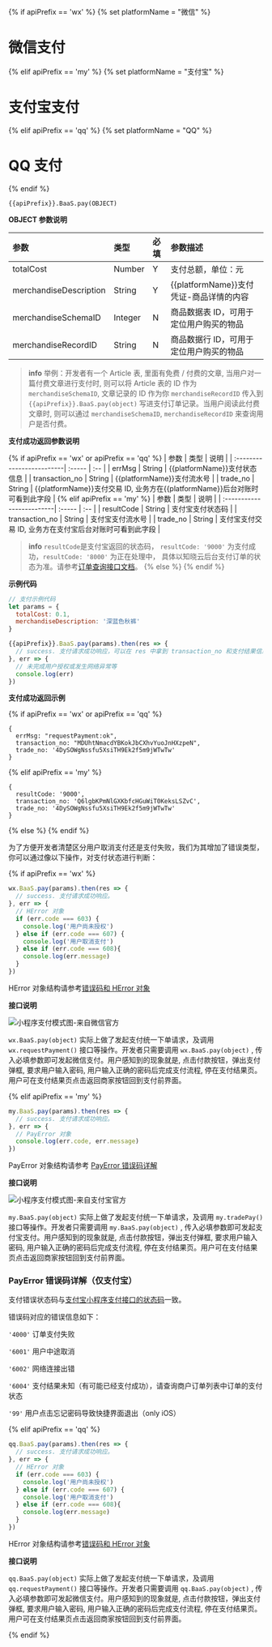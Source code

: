 <!-- ex_nonav -->
{% if apiPrefix == 'wx' %}
{% set platformName = "微信" %}
# 微信支付
{% elif apiPrefix == 'my' %}
{% set platformName = "支付宝" %}
# 支付宝支付
{% elif apiPrefix == 'qq' %}
{% set platformName = "QQ" %}
# QQ 支付
{% endif %}

`{{apiPrefix}}.BaaS.pay(OBJECT)`

**OBJECT 参数说明**

| 参数                    | 类型    | 必填 | 参数描述 |
| :--------------------- | :------ | :-- | :------ |
| totalCost              | Number  | Y   | 支付总额，单位：元 |
| merchandiseDescription | String  | Y   | {{platformName}}支付凭证-商品详情的内容 |
| merchandiseSchemaID    | Integer | N   | 商品数据表 ID，可用于定位用户购买的物品 |
| merchandiseRecordID    | String  | N   | 商品数据行 ID，可用于定位用户购买的物品 |

> **info**
> 举例：开发者有一个 Article 表, 里面有免费 / 付费的文章, 当用户对一篇付费文章进行支付时, 则可以将 Article 表的 ID 作为 `merchandiseSchemaID`, 文章记录的 ID 作为你 `merchandiseRecordID` 传入到 `{{apiPrefix}}.BaaS.pay(object)` 写进支付订单记录。当用户阅读此付费文章时, 则可以通过 `merchandiseSchemaID`, `merchandiseRecordID` 来查询用户是否付费。

**支付成功返回参数说明**

{% if apiPrefix == 'wx' or apiPrefix == 'qq' %}
| 参数                      | 类型   | 说明 |
| :-------------------------| :----- | :-- |
| errMsg | String   | {{platformName}}支付状态信息 |
| transaction_no | String   | {{platformName}}支付流水号 |
| trade_no    | String | {{platformName}}支付交易 ID, 业务方在{{platformName}}后台对账时可看到此字段 |
{% elif apiPrefix == 'my' %}
| 参数                      | 类型   | 说明 |
| :-------------------------| :----- | :-- |
| resultCode | String   | 支付宝支付状态码 |
| transaction_no | String   | 支付宝支付流水号 |
| trade_no    | String | 支付宝支付交易 ID, 业务方在支付宝后台对账时可看到此字段 |

> **info**
> `resultCode`是支付宝返回的状态码，
`resultCode: '9000'` 为支付成功，`resultCode: '8000'` 为正在处理中，
具体以知晓云后台支付订单的状态为准。请参考[订单查询接口文档](/js-sdk/payment/order.md)。
{% else %}
{% endif %}

**示例代码**

```js
// 支付示例代码
let params = {
  totalCost: 0.1,
  merchandiseDescription: '深蓝色秋裤'
}

{{apiPrefix}}.BaaS.pay(params).then(res => {
  // success. 支付请求成功响应，可以在 res 中拿到 transaction_no 和支付结果信息
}, err => {
  // 未完成用户授权或发生网络异常等
  console.log(err)
})
```

**支付成功返回示例**

{% if apiPrefix == 'wx' or apiPrefix == 'qq' %}
```
{
  errMsg: "requestPayment:ok",
  transaction_no: "MDUhtNmacdYBKokJbCXhvYuoJnHXzpeN",
  trade_no: '4DySOWgNssfu5XsiTH9Ek2f5m9jWTwTw'
}
```

{% elif apiPrefix == 'my' %}

```
{
  resultCode: '9000',
  transaction_no: 'Q6lgbKPmNlGXKbfcHGuWiT0KeksLSZvC',
  trade_no: '4DySOWgNssfu5XsiTH9Ek2f5m9jWTwTw'
}
```

{% else %}
{% endif %}

为了方便开发者清楚区分用户取消支付还是支付失败，我们为其增加了错误类型，你可以通过像以下操作，对支付状态进行判断：

{% if apiPrefix == 'wx' %}

```js
wx.BaaS.pay(params).then(res => {
  // success. 支付请求成功响应。
}, err => {
  // HError 对象
  if (err.code === 603) {
    console.log('用户尚未授权')
  } else if (err.code === 607) {
    console.log('用户取消支付')
  } else if (err.code === 608){
    console.log(err.message)
  }
})
```

HError 对象结构请参考[错误码和 HError 对象](/js-sdk/error-code.md)

**接口说明**

![小程序支付模式图-来自微信官方](https://pay.weixin.qq.com/wiki/doc/api/img/wxa-7-2.jpg)

`wx.BaaS.pay(object)` 实际上做了发起支付统一下单请求，及调用 `wx.requestPayment()` 接口等操作。开发者只需要调用 `wx.BaaS.pay(object)` , 传入必填参数即可发起微信支付。用户感知到的现象就是, 点击付款按钮，弹出支付弹框, 要求用户输入密码, 用户输入正确的密码后完成支付流程, 停在支付结果页。用户可在支付结果页点击返回商家按钮回到支付前界面。

{% elif apiPrefix == 'my' %}

```js
my.BaaS.pay(params).then(res => {
  // success. 支付请求成功响应。
}, err => {
  // PayError 对象
  console.log(err.code, err.message)
})
```

PayError 对象结构请参考 [PayError 错误码详解](#payerror-错误码详解（仅支付宝）)

**接口说明**

![小程序支付模式图-来自支付宝官方](https://gw.alipayobjects.com/zos/skylark-tools/public/files/c2f99fbcfd5fcad87ff9ad27ce8f8197.png)

`my.BaaS.pay(object)` 实际上做了发起支付统一下单请求，及调用 `my.tradePay()` 接口等操作。开发者只需要调用 `my.BaaS.pay(object)` , 传入必填参数即可发起支付宝支付。用户感知到的现象就是, 点击付款按钮，弹出支付弹框, 要求用户输入密码, 用户输入正确的密码后完成支付流程, 停在支付结果页。用户可在支付结果页点击返回商家按钮回到支付前界面。

### PayError 错误码详解（仅支付宝）

支付错误状态码与[支付宝小程序支付接口的状态码](https://docs.alipay.com/mini/api/openapi-pay)一致。

错误码对应的错误信息如下：

`'4000'`  订单支付失败

`'6001'`  用户中途取消

`'6002'`  网络连接出错

`'6004'`  支付结果未知（有可能已经支付成功），请查询商户订单列表中订单的支付状态

`'99'`  用户点击忘记密码导致快捷界面退出（only iOS）

{% elif apiPrefix == 'qq' %}

```js
qq.BaaS.pay(params).then(res => {
  // success. 支付请求成功响应。
}, err => {
  // HError 对象
  if (err.code === 603) {
    console.log('用户尚未授权')
  } else if (err.code === 607) {
    console.log('用户取消支付')
  } else if (err.code === 608){
    console.log(err.message)
  }
})
```

HError 对象结构请参考[错误码和 HError 对象](/js-sdk/error-code.md)

**接口说明**

`qq.BaaS.pay(object)` 实际上做了发起支付统一下单请求，及调用 `qq.requestPayment()` 接口等操作。开发者只需要调用 `qq.BaaS.pay(object)` , 传入必填参数即可发起微信支付。用户感知到的现象就是, 点击付款按钮，弹出支付弹框, 要求用户输入密码, 用户输入正确的密码后完成支付流程, 停在支付结果页。用户可在支付结果页点击返回商家按钮回到支付前界面。

{% endif %}

